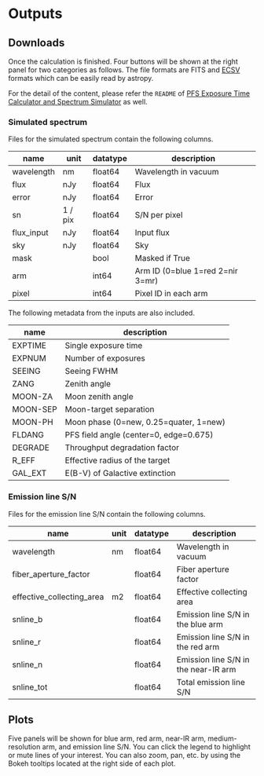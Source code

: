 # Outputs

## Downloads

Once the calculation is finished. Four buttons will be shown at the right panel for two categories as follows.
The file formats are FITS and [ECSV](https://github.com/astropy/astropy-APEs/blob/main/APE6.rst) formats which can be easily read by astropy.

For the detail of the content, please refer the `README` of [PFS Exposure Time Calculator and Spectrum Simulator](https://github.com/Subaru-PFS/spt_ExposureTimeCalculator/) as well.

### Simulated spectrum

Files for the simulated spectrum contain the following columns.

| name       | unit    | datatype | description                      |
|------------|---------|----------|----------------------------------|
| wavelength | nm      | float64  | Wavelength in vacuum             |
| flux       | nJy     | float64  | Flux                             |
| error      | nJy     | float64  | Error                            |
| sn         | 1 / pix | float64  | S/N per pixel                    |
| flux_input | nJy     | float64  | Input flux                       |
| sky        | nJy     | float64  | Sky                              |
| mask       |         | bool     | Masked if True                   |
| arm        |         | int64    | Arm ID (0=blue 1=red 2=nir 3=mr) |
| pixel      |         | int64    | Pixel ID in each arm             |

The following metadata from the inputs are also included.

| name     | description                            |
|----------|----------------------------------------|
| EXPTIME  | Single exposure time                   |
| EXPNUM   | Number of exposures                    |
| SEEING   | Seeing FWHM                            |
| ZANG     | Zenith angle                           |
| MOON-ZA  | Moon zenith angle                      |
| MOON-SEP | Moon-target separation                 |
| MOON-PH  | Moon phase (0=new, 0.25=quater, 1=new) |
| FLDANG   | PFS field angle (center=0, edge=0.675) |
| DEGRADE  | Throughput degradation factor          |
| R_EFF    | Effective radius of the target         |
| GAL_EXT  | E(B-V) of Galactive extinction         |

### Emission line S/N

Files for the emission line S/N contain the following columns.

| name                      | unit | datatype | description                          |
|---------------------------|------|----------|--------------------------------------|
| wavelength                | nm   | float64  | Wavelength in vacuum                 |
| fiber_aperture_factor     |      | float64  | Fiber aperture factor                |
| effective_collecting_area | m2   | float64  | Effective collecting area            |
| snline_b                  |      | float64  | Emission line S/N in the blue arm    |
| snline_r                  |      | float64  | Emission line S/N in the red arm     |
| snline_n                  |      | float64  | Emission line S/N in the near-IR arm |
| snline_tot                |      | float64  | Total emission line S/N              |

## Plots

Five panels will be shown for blue arm, red arm, near-IR arm, medium-resolution arm, and emission line S/N.
You can click the legend to highlight or mute lines of your interest.
You can also zoom, pan, etc. by using the Bokeh tooltips located at the right side of each plot.

